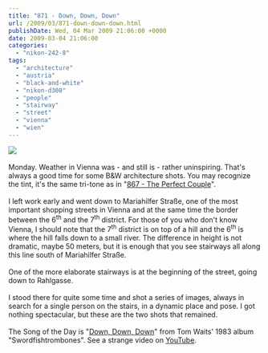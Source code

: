 ```yaml
---
title: "871 - Down, Down, Down"
url: /2009/03/871-down-down-down.html
publishDate: Wed, 04 Mar 2009 21:06:00 +0000
date: 2009-03-04 21:06:00
categories: 
  - "nikon-242-8"
tags: 
  - "architecture"
  - "austria"
  - "black-and-white"
  - "nikon-d300"
  - "people"
  - "stairway"
  - "street"
  - "vienna"
  - "wien"
---
```

<a href="https://d25zfm9zpd7gm5.cloudfront.net/1200x1200/2009/20090302_165014_ps.jpg" target="_blank"><img src="https://d25zfm9zpd7gm5.cloudfront.net/0600x0600/2009/20090302_165014_ps.jpg"/></a><br/><br/>Monday. Weather in Vienna was - and still is - rather uninspiring. That's always a good time for some B&amp;W architecture shots. You may recognize the tint, it's the same tri-tone as in "<a href="/2009/02/867-perfect-couple.html" target="_blank">867 - The Perfect Couple</a>".<br/><br/><a href="https://d25zfm9zpd7gm5.cloudfront.net/1200x1200/2009/20090302_165207_ps.jpg" target="_blank"><img alt="" border="0" src="https://d25zfm9zpd7gm5.cloudfront.net/0150x0150/2009/20090302_165207_ps.jpg" style="margin: 0pt 10px 0pt 0px; float: left;"/></a> I left work early and went down to Mariahilfer Straße, one of the most important shopping streets in Vienna and at the same time the border between the 6<sup>th</sup> and the 7<sup>th</sup> district. For those of you who don't know Vienna, I should note that the 7<sup>th</sup> district is on top of a hill and the 6<sup>th</sup> is where the hill falls down to a small river. The difference in height is not dramatic, maybe 50 meters, but it is enough that you see stairways all along this line south of Mariahilfer Straße.<br/><br/> One of the more elaborate stairways is at the beginning of the street, going down to Rahlgasse.<br/><br/>I stood there for quite some time and shot a series of images, always in search for a single person on the stairs, in a dynamic place and pose. I got nothing spectacular, but these are the two shots that remained.<br/><br/>The Song of the Day is "<a href="http://www.lyricsmode.com/lyrics/t/tom_waits/down_down_down.html" target="_blank">Down, Down, Down</a>" from Tom Waits' 1983 album "Swordfishtrombones". See a strange video on <a href="http://www.youtube.com/watch?v=vsD7Inj-igk" target="_blank">YouTube</a>.

